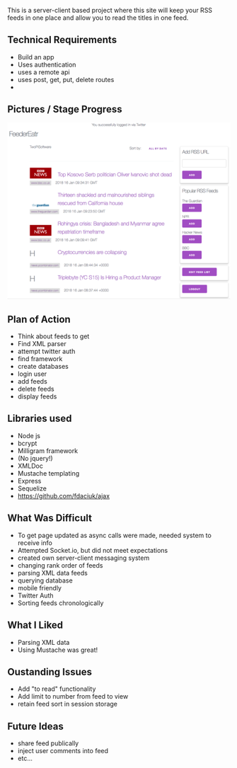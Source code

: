 This is a server-client based project where this site will keep your RSS feeds in one place and allow you to read the titles in one feed.

## Technical Requirements
* Build an app
* Uses authentication
* uses a remote api
* uses post, get, put, delete routes
* 

## Pictures / Stage Progress  

![Screenshot1](./public/img/screenshot.png)



## Plan of Action
* Think about feeds to get
* Find XML parser
* attempt twitter auth
* find framework
* create databases
* login user
* add feeds
* delete feeds
* display feeds

## Libraries used  

* Node js
* bcrypt
* Milligram framework
* (No jquery!)
* XMLDoc
* Mustache templating
* Express
* Sequelize
* https://github.com/fdaciuk/ajax


## What Was Difficult
* To get page updated as async calls were made, needed system to receive info
* Attempted Socket.io, but did not meet expectations
* created own server-client messaging system
* changing rank order of feeds
* parsing XML data feeds
* querying database
* mobile friendly
* Twitter Auth
* Sorting feeds chronologically

## What I Liked
* Parsing XML data
* Using Mustache was great!

## Oustanding Issues
* Add "to read" functionality
* Add limit to number from feed to view
* retain feed sort in session storage

## Future Ideas
* share feed publically
* inject user comments into feed
* etc...
